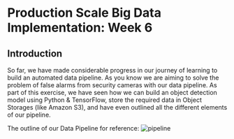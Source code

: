 # Production Scale Big Data Implementation: Week 6
## Introduction
So far, we have made considerable progress in our journey of learning to build an automated data pipeline. As you know we are aiming to solve the problem of false alarms from security cameras with our data pipeline. As part of this exercise, we have seen how we can build an object detection model using Python & TensorFlow, store the required data in Object Storages (like Amazon S3), and have even outlined all the different elements of our pipeline. 

The outline of our Data Pipeline for reference:
![pipeline](https://docs.google.com/drawings/d/e/2PACX-1vQN-KSMWbQwsftzff-TP71U0L5twlKThzp0i3IWxbenakpQFLN_g6zI0DrjbfGf_R3vA2biTkA53T3t/pub?w=2417&h=992)
